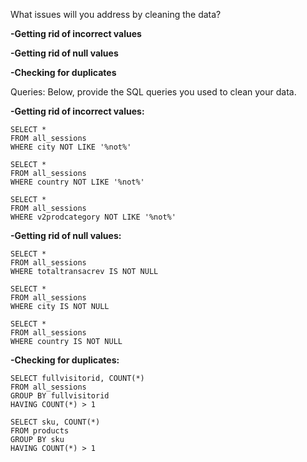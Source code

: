 What issues will you address by cleaning the data?

**-Getting rid of incorrect values**

**-Getting rid of null values** 

**-Checking for duplicates**


Queries:
Below, provide the SQL queries you used to clean your data.

**-Getting rid of incorrect values:**

```
SELECT *
FROM all_sessions
WHERE city NOT LIKE '%not%'
```
```
SELECT *
FROM all_sessions
WHERE country NOT LIKE '%not%'
```
```
SELECT *
FROM all_sessions
WHERE v2prodcategory NOT LIKE '%not%'
```
**-Getting rid of null values:**

```
SELECT *
FROM all_sessions
WHERE totaltransacrev IS NOT NULL
```
```
SELECT *
FROM all_sessions
WHERE city IS NOT NULL
```
```
SELECT *
FROM all_sessions
WHERE country IS NOT NULL
```
**-Checking for duplicates:** 

```
SELECT fullvisitorid, COUNT(*)
FROM all_sessions
GROUP BY fullvisitorid
HAVING COUNT(*) > 1
```
```
SELECT sku, COUNT(*)
FROM products
GROUP BY sku
HAVING COUNT(*) > 1
```
